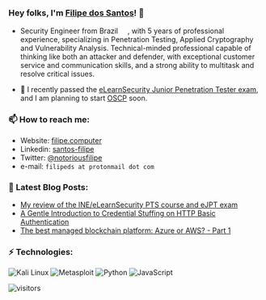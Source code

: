 ### Hey folks, I'm [Filipe dos Santos](https://www.filipe.computer/)! 👋

- Security Engineer from Brazil <img height="15" src="https://raw.githubusercontent.com/emcrisostomo/flags/master/svg/BR.svg">, with 5 years of professional experience, specializing in Penetration Testing, Applied Cryptography and Vulnerability Analysis. Technical-minded professional capable of thinking like both an attacker and defender, with exceptional customer service and communication skills, and a strong ability to multitask and resolve critical issues.

- 🌱 I recently passed the [eLearnSecurity Junior Penetration Tester exam](https://elearnsecurity.com/product/ejpt-certification/), and I am planning to start [OSCP](https://www.offensive-security.com/pwk-oscp/) soon.

### 📫 How to reach me:

- Website: [filipe.computer](https://www.filipe.computer/)
- Linkedin: [santos-filipe](https://www.linkedin.com/in/santos-filipe/)
- Twitter: [@notoriousfilipe](https://twitter.com/notoriousfilipe)
- e-mail: `filipeds at protonmail dot com`

### 📝 Latest Blog Posts:

- [My review of the INE/eLearnSecurity PTS course and eJPT exam](https://www.filipe.computer/posts/2021/03/ejpt-review/ejpt-review/)
- [A Gentle Introduction to Credential Stuffing on HTTP Basic Authentication](https://www.filipe.computer/posts/2020/11/credential-stuffing/credential-stuffing-python3/)
- [The best managed blockchain platform: Azure or AWS? - Part 1](https://www.filipe.computer/posts/2020/managed-blockchain/1/)

### ⚡ Technologies:

![Kali Linux](https://img.shields.io/badge/Kali%20Linux-Expert-brightgreen?style=flat-square)
![Metasploit](https://img.shields.io/badge/Metasploit-Fan-brightgreen?style=flat-square)
![Python](https://img.shields.io/badge/-Python-black?style=flat-square&logo=Python)
![JavaScript](https://img.shields.io/badge/-JavaScript-black?style=flat-square&logo=javascript)

![visitors](https://visitor-badge.glitch.me/badge?page_id=santosfilipe.santosfilipe)
